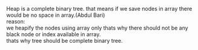
Heap is a complete binary tree. that means if we save nodes in array there would be no space in array.(Abdul Bari)  
reason:  
we heapify the nodes using array only thats why there should not be any black node or index available in array.  
thats why tree should be complete binary tree.  
